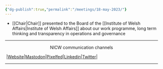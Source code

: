 ```yaml
---
{"dg-publish":true,"permalink":"/meetings/18-may-2023/"}
---
```


- [[Chair\|Chair]] presented to the Board of the [[Institute of Welsh Affairs\|Institute of Welsh Affairs]] about our work programme, long term thinking and transparency in operations and governance
***
<p style="text-align: center;">NICW communication channels</p>

󠁧 |[Website](https://nationalinfrastructurecommission.wales)|[Mastodon](https://toot.wales/@NICW)|[Pixelfed](https://pix.toot.wales/NICW)|[Linkedin](https://www.linkedin.com/company/26268509/)|[Twitter](https://twitter.com/InfraCommCymru)|
***
